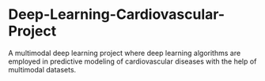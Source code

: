 # Deep-Learning-Cardiovascular-Project
A multimodal deep learning project where deep learning algorithms are employed in predictive modeling of cardiovascular diseases with the help of multimodal datasets.
